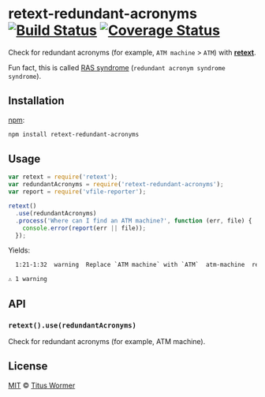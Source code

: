 # retext-redundant-acronyms [![Build Status][travis-badge]][travis] [![Coverage Status][codecov-badge]][codecov]

Check for redundant acronyms (for example, `ATM machine` > `ATM`) with
[**retext**][retext].

Fun fact, this is called [RAS syndrome][ras]
(`redundant acronym syndrome syndrome`).

## Installation

[npm][]:

```bash
npm install retext-redundant-acronyms
```

## Usage

```js
var retext = require('retext');
var redundantAcronyms = require('retext-redundant-acronyms');
var report = require('vfile-reporter');

retext()
  .use(redundantAcronyms)
  .process('Where can I find an ATM machine?', function (err, file) {
    console.error(report(err || file));
  });
```

Yields:

```txt
  1:21-1:32  warning  Replace `ATM machine` with `ATM`  atm-machine  retext-redundant-acronyms

⚠ 1 warning
```

## API

### `retext().use(redundantAcronyms)`

Check for redundant acronyms (for example, ATM machine).

## License

[MIT][license] © [Titus Wormer][author]

<!-- Definitions -->

[travis-badge]: https://img.shields.io/travis/wooorm/retext-redundant-acronyms.svg

[travis]: https://travis-ci.org/wooorm/retext-redundant-acronyms

[codecov-badge]: https://img.shields.io/codecov/c/github/wooorm/retext-redundant-acronyms.svg

[codecov]: https://codecov.io/github/wooorm/retext-redundant-acronyms

[npm]: https://docs.npmjs.com/cli/install

[license]: LICENSE

[author]: http://wooorm.com

[retext]: https://github.com/wooorm/retext

[ras]: https://en.wikipedia.org/wiki/RAS_syndrome
